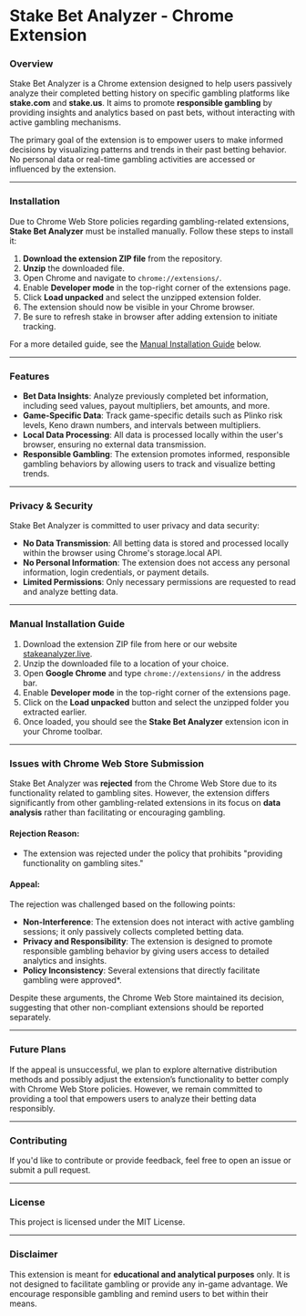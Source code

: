 # Stake Bet Analyzer - Chrome Extension

### Overview

Stake Bet Analyzer is a Chrome extension designed to help users passively analyze their completed betting history on specific gambling platforms like **stake.com** and **stake.us**. It aims to promote **responsible gambling** by providing insights and analytics based on past bets, without interacting with active gambling mechanisms.

The primary goal of the extension is to empower users to make informed decisions by visualizing patterns and trends in their past betting behavior. No personal data or real-time gambling activities are accessed or influenced by the extension.

---

### Installation

Due to Chrome Web Store policies regarding gambling-related extensions, **Stake Bet Analyzer** must be installed manually. Follow these steps to install it:

1. **Download the extension ZIP file** from the repository.
2. **Unzip** the downloaded file.
3. Open Chrome and navigate to `chrome://extensions/`.
4. Enable **Developer mode** in the top-right corner of the extensions page.
5. Click **Load unpacked** and select the unzipped extension folder.
6. The extension should now be visible in your Chrome browser.
7. Be sure to refresh stake in browser after adding extension to initiate tracking.

For a more detailed guide, see the [Manual Installation Guide](#manual-installation-guide) below.

---

### Features

- **Bet Data Insights**: Analyze previously completed bet information, including seed values, payout multipliers, bet amounts, and more.
- **Game-Specific Data**: Track game-specific details such as Plinko risk levels, Keno drawn numbers, and intervals between multipliers.
- **Local Data Processing**: All data is processed locally within the user's browser, ensuring no external data transmission.
- **Responsible Gambling**: The extension promotes informed, responsible gambling behaviors by allowing users to track and visualize betting trends.

---

### Privacy & Security

Stake Bet Analyzer is committed to user privacy and data security:

- **No Data Transmission**: All betting data is stored and processed locally within the browser using Chrome's storage.local API.
- **No Personal Information**: The extension does not access any personal information, login credentials, or payment details.
- **Limited Permissions**: Only necessary permissions are requested to read and analyze betting data.

---

### Manual Installation Guide

1. Download the extension ZIP file from here or our website [stakeanalyzer.live](https://stakeanalyzer.live/).
2. Unzip the downloaded file to a location of your choice.
3. Open **Google Chrome** and type `chrome://extensions/` in the address bar.
4. Enable **Developer mode** in the top-right corner of the extensions page.
5. Click on the **Load unpacked** button and select the unzipped folder you extracted earlier.
6. Once loaded, you should see the **Stake Bet Analyzer** extension icon in your Chrome toolbar.

---

### Issues with Chrome Web Store Submission

Stake Bet Analyzer was **rejected** from the Chrome Web Store due to its functionality related to gambling sites. However, the extension differs significantly from other gambling-related extensions in its focus on **data analysis** rather than facilitating or encouraging gambling.

#### Rejection Reason:
- The extension was rejected under the policy that prohibits "providing functionality on gambling sites."

#### Appeal:
The rejection was challenged based on the following points:

- **Non-Interference**: The extension does not interact with active gambling sessions; it only passively collects completed betting data.
- **Privacy and Responsibility**: The extension is designed to promote responsible gambling behavior by giving users access to detailed analytics and insights.
- **Policy Inconsistency**: Several extensions that directly facilitate gambling were approved*.
  
Despite these arguments, the Chrome Web Store maintained its decision, suggesting that other non-compliant extensions should be reported separately.

---

### Future Plans

If the appeal is unsuccessful, we plan to explore alternative distribution methods and possibly adjust the extension’s functionality to better comply with Chrome Web Store policies. However, we remain committed to providing a tool that empowers users to analyze their betting data responsibly.

---

### Contributing

If you'd like to contribute or provide feedback, feel free to open an issue or submit a pull request.

---

### License

This project is licensed under the MIT License.

---

### Disclaimer

This extension is meant for **educational and analytical purposes** only. It is not designed to facilitate gambling or provide any in-game advantage. We encourage responsible gambling and remind users to bet within their means.

